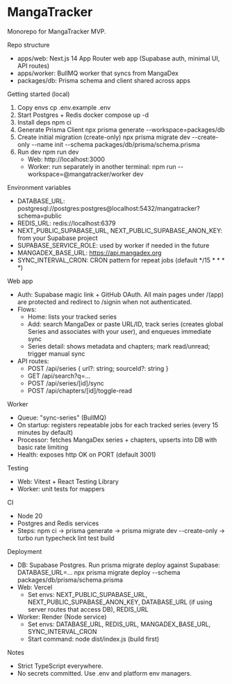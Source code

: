 # MangaTracker

Monorepo for MangaTracker MVP.

Repo structure
- apps/web: Next.js 14 App Router web app (Supabase auth, minimal UI, API routes)
- apps/worker: BullMQ worker that syncs from MangaDex
- packages/db: Prisma schema and client shared across apps

Getting started (local)
1. Copy envs
   cp .env.example .env
2. Start Postgres + Redis
   docker compose up -d
3. Install deps
   npm ci
4. Generate Prisma Client
   npx prisma generate --workspace=packages/db
5. Create initial migration (create-only)
   npx prisma migrate dev --create-only --name init --schema packages/db/prisma/schema.prisma
6. Run dev
   npm run dev
   - Web: http://localhost:3000
   - Worker: run separately in another terminal: npm run --workspace=@mangatracker/worker dev

Environment variables
- DATABASE_URL: postgresql://postgres:postgres@localhost:5432/mangatracker?schema=public
- REDIS_URL: redis://localhost:6379
- NEXT_PUBLIC_SUPABASE_URL, NEXT_PUBLIC_SUPABASE_ANON_KEY: from your Supabase project
- SUPABASE_SERVICE_ROLE: used by worker if needed in the future
- MANGADEX_BASE_URL: https://api.mangadex.org
- SYNC_INTERVAL_CRON: CRON pattern for repeat jobs (default */15 * * * *)

Web app
- Auth: Supabase magic link + GitHub OAuth. All main pages under /(app) are protected and redirect to /signin when not authenticated.
- Flows:
  - Home: lists your tracked series
  - Add: search MangaDex or paste URL/ID, track series (creates global Series and associates with your user), and enqueues immediate sync
  - Series detail: shows metadata and chapters; mark read/unread; trigger manual sync
- API routes:
  - POST /api/series { url?: string; sourceId?: string }
  - GET /api/search?q=...
  - POST /api/series/[id]/sync
  - POST /api/chapters/[id]/toggle-read

Worker
- Queue: "sync-series" (BullMQ)
- On startup: registers repeatable jobs for each tracked series (every 15 minutes by default)
- Processor: fetches MangaDex series + chapters, upserts into DB with basic rate limiting
- Health: exposes http OK on PORT (default 3001)

Testing
- Web: Vitest + React Testing Library
- Worker: unit tests for mappers

CI
- Node 20
- Postgres and Redis services
- Steps: npm ci → prisma generate → prisma migrate dev --create-only → turbo run typecheck lint test build

Deployment
- DB: Supabase Postgres. Run prisma migrate deploy against Supabase:
  DATABASE_URL=... npx prisma migrate deploy --schema packages/db/prisma/schema.prisma
- Web: Vercel
  - Set envs: NEXT_PUBLIC_SUPABASE_URL, NEXT_PUBLIC_SUPABASE_ANON_KEY, DATABASE_URL (if using server routes that access DB), REDIS_URL
- Worker: Render (Node service)
  - Set envs: DATABASE_URL, REDIS_URL, MANGADEX_BASE_URL, SYNC_INTERVAL_CRON
  - Start command: node dist/index.js (build first)

Notes
- Strict TypeScript everywhere.
- No secrets committed. Use .env and platform env managers.
